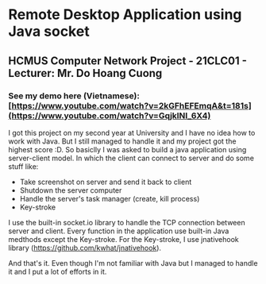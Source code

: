 # Remote Desktop Application using Java socket
## HCMUS Computer Network Project - 21CLC01 - Lecturer: Mr. Do Hoang Cuong
### See my demo here (Vietnamese): [https://www.youtube.com/watch?v=2kGFhEFEmqA&t=181s](https://www.youtube.com/watch?v=GqjklNI_6X4)
I got this project on my second year at University and I have no idea how to work with Java. But I still managed to handle it and my project got the highest score :D.
So basiclly I was asked to build a java application using server-client model. In which the client can connect to server and do some stuff like:
- Take screenshot on server and send it back to client
- Shutdown the server computer
- Handle the server's task manager (create, kill process)
- Key-stroke

I use the built-in socket.io library to handle the TCP connection between server and client. Every function in the application use built-in Java medthods except the Key-stroke. For the Key-stroke, I use jnativehook library (https://github.com/kwhat/jnativehook).

And that's it. Even though I'm not familiar with Java but I managed to handle it and I put a lot of efforts in it. 
